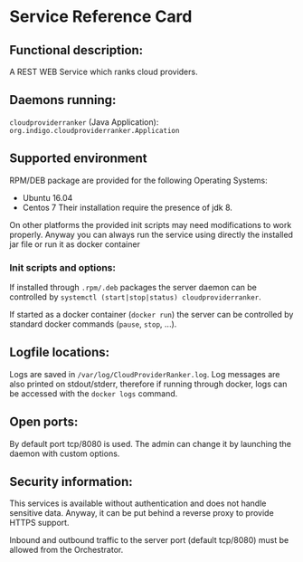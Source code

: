 # Service Reference Card


## Functional description:
A REST WEB Service which ranks cloud providers.


## Daemons running:

`cloudproviderranker` (Java Application): `org.indigo.cloudproviderranker.Application`

## Supported environment

RPM/DEB package are provided for the following Operating Systems:
- Ubuntu 16.04
- Centos 7
Their installation require the presence of jdk 8.

On other platforms the provided init scripts may need modifications to work properly. Anyway you can always run the service using directly the installed jar file or run it as docker container

### Init scripts and options:

If installed through `.rpm/.deb` packages the server daemon can be
controlled by `systemctl (start|stop|status) cloudproviderranker`.

If started as a docker container (`docker run`) the server can be
controlled by standard docker commands (`pause`, `stop`, ...).


## Logfile locations:

Logs are saved in `/var/log/CloudProviderRanker.log`. Log messages are
also printed on stdout/stderr, therefore if running through docker, logs
can be accessed with the `docker logs` command.


## Open ports:

By default port tcp/8080 is used. The admin can change it by launching
the daemon with custom options.


## Security information:

This services is available without authentication and does not handle sensitive data. Anyway, it can be put behind a reverse proxy to provide HTTPS support.

Inbound and outbound traffic to the server port (default tcp/8080) must be allowed from the Orchestrator.
